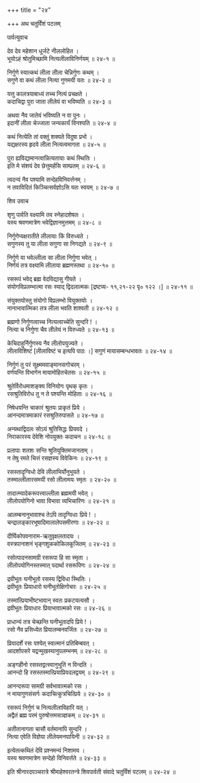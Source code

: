+++
title = "२४"

+++
अथ चतुर्विंशं पटलम्   
  
  
पार्वत्युवाच   
  
  
देव देव महेशान धूर्जटे नीललोहित ।  
भूयोऽहं श्रोतुमिच्छामि नित्यलीलाविनिर्णयम् ॥ २४-१ ॥  
  
निर्गुणे स्यात्कथं लीला लीला चेन्निर्गुणः कथम् ।  
सगुणे वा कथं लीला नित्या गुणमयी यतः ॥ २४-२ ॥  
  
यत्तु कालत्रयाबाध्यं तच्च नित्यं प्रचक्षते ।  
कदाचिद्वा पुरा जाता लीलेयं वा भविष्यति ॥ २४-३ ॥  
  
अथवा नैव जातेयं भविष्यति न वा पुनः ।  
इदानीं लीला चेज्जाता जन्यकार्यं विनश्यति ॥ २४-४ ॥  
  
कथं नित्येति तां वक्तुं शक्यते विदुषा प्रभो ।  
यद्यक्षरस्य हृदये लीला नित्यत्वमागता ॥ २४-५ ॥  
  
पुरा ह्यविद्यामानत्वान्नित्यतायाः कथं स्थितिः ।  
इति मे संशयं देव छेत्तुमर्हसि साम्प्रतम् ॥ २४-६ ॥  
  
त्वदन्यं नैव पश्यामि सन्देहविनिवर्त्तनम् ।  
न तवाविदितं किञ्चित्सर्वज्ञोऽसि यतः स्वयम् ॥ २४-७ ॥  
  
  
शिव उवाच   
  
  
शृणु पार्वति वक्ष्यामि तव स्नेहादशेषतः ।  
यस्य श्रवणमात्रेण भवेद्विज्ञानमुत्तमम् ॥ २४-८ ॥  
  
निर्गुणेप्यक्षरातीते लीलायाः किं विरुध्यते ।  
सगुणस्य तु या लीला सगुणा सा निगद्यते ॥ २४-९ ॥  
  
निर्गुणे या भवेल्लीला सा लीला निर्गुणा भवेत् ।  
निर्णयं तत्र वक्ष्यामि लीलाया ब्रह्मणस्तथा ॥ २४-१० ॥  
  
रसरूपं भवेद् ब्रह्म वेदविद्यासु गीयते ।  
संयोगविप्रलम्भात्मा रसः स्याद् द्विदलात्मकः [द्रष्टव्य- ११,२१-२२ पृ० १२२ ।] ॥ २४-११ ॥  
  
संयुक्तयोस्तु संयोगो विप्रलम्भो वियुक्तयोः ।  
नानाभावात्मिका तत्र लीला भवति शाश्वती ॥ २४-१२ ॥  
  
ब्रह्मणो निर्गुणत्वाच्च नित्यत्वाच्चेति सुन्दरि ! ।  
नित्या च निर्गुणा चैव लीलेयं न विरुध्यते ॥ २४-१३ ॥  
  
केचिदाहुर्निर्गुणस्य नैव लीलोपयुज्यते ।  
लीलाविशिष्टं [लीलाविष्टं च इत्यपि पाठः ।] सगुणं मायासम्बन्धभावतः ॥ २४-१४ ॥  
  
निर्गुणं तु परं सूक्ष्ममवाङ्मानसगोचरम् ।  
वर्णयन्ति विभागेन मायामोहितचेतसः ॥ २४-१५ ॥  
  
श्रुतेर्विरोधमाशङ्क्य विनियोगः पृथक् कृतः ।  
रसश्रुतिविरोध तु न ते पश्यन्ति मोहिताः ॥ २४-१६ ॥  
  
निषेधयन्ति चाकारं श्रुतयः प्राकृतं प्रिये ।  
आनन्दमात्रमाकारं रसश्रुतिरुपासते ॥ २४-१७ ॥  
  
अन्यथाद्विदलः सोऽयं श्रुतिसिद्धः प्रियवदे ।  
निराकारस्य देवेशि नोपयुक्तः कदाचन ॥ २४-१८ ॥  
  
प्रलापाः शतशः सन्ति श्रुतियुक्तिमजानताम् ।  
न तेषु रमते चित्तं रसज्ञस्य विवेकिनः ॥ २४-१९ ॥  
  
रसस्तादृग्विधो देवि लीलाभिर्योनुभूयते ।  
तस्माल्लीलारसमयी रसो लीलामयः स्मृतः ॥ २४-२० ॥  
  
तादात्म्यादेकरूपत्त्वाल्लीला ब्रह्ममयी भवेत् ।  
लीलोपयोगिनो भावा विभावा व्यभिचारिणः ॥ २४-२१ ॥  
  
आलम्बनानुभावाश्च तेऽपि तादृग्विधाः प्रिये ! ।  
चन्द्रालङ्कारभूषादिमालालेपसमीरणाः ॥ २४-२२ ॥  
  
दीर्घिकोपवनाराम-ऋतुवृक्षलतादयः ।  
वस्त्रपानाशनं भृङ्गशुककोकिलकूजितम् ॥ २४-२३ ॥  
  
रसोत्पादनसामग्री रसरूपा हि सा स्मृता ।  
लीलोपयोगिनस्तस्मात् पदार्था रसरूपिणः ॥ २४-२४ ॥  
  
द्रवीभूतः घनीभूतो रसस्य द्विविधा स्थितिः ।  
द्रवीभूतः प्रियाधारो घनीभूतोक्षिगोचरः ॥ २४-२५ ॥  
  
तस्मात्प्रियाभीष्टभावान् स्वतः प्रकटयत्यसौ ।  
द्रवीभूतः प्रियाधारः प्रियाभावात्मको रसः ॥ २४-२६ ॥  
  
प्राधान्यं तत्र चेच्छन्ति घनीभूतादपि प्रिये ! ।  
रसो नैव प्रसिध्येत प्रियालम्बनवर्जितः ॥ २४-२७ ॥  
  
प्रियादर्शे रसः पश्येत् स्वात्मानं प्रतिबिम्बवत् ।  
आदर्शापसरे यद्वन्मुखस्यानुपलम्भनम् ॥ २४-२८ ॥  
  
अङ्गहीनो रसस्तद्वत्स्वानुभूतिं न विन्दति ।  
आनन्दो हि रसस्तस्मात्प्रियाप्रियदलद्वयम् ॥ २४-२९ ॥  
  
आनन्दरूपा सामग्री सर्वभावात्मको रसः ।  
न मायागुणसंसर्गः कदाचित्कुत्रचित्प्रिये ॥ २४-३० ॥  
  
रसरूपं निर्गुणं च नित्यलीलाविहारि यत् ।  
अद्वैतं ब्रह्म परमं पुरुषोत्तमसञ्ज्ञकम् ॥ २४-३१ ॥  
  
अतीतानागता चासौ वर्तमानापि सुन्दरि ।  
नित्या एवेति विज्ञेया लीलेयमनपायिनी ॥ २४-३२ ॥  
  
इत्येतत्कथितं देवि प्रश्नमन्यं निशामय ।  
यस्य श्रवणमात्रेण सन्देहो विनिवर्त्तते ॥ २४-३३ ॥  
  
  
इति श्रीनारदपञ्चरात्रे श्रीमाहेश्वरतन्त्रे शिवपार्वती संवादे चतुर्विंशं पटलम् ॥ २४-२४ ॥  
  
  
  
  